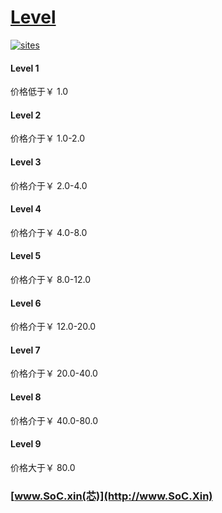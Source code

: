 ﻿# [Level](https://github.com/SoCXin/Level)

[![sites](http://182.61.61.133/link/resources/SoC.png)](http://www.SoC.Xin)

#### Level 1

价格低于￥ 1.0

#### Level 2

价格介于￥ 1.0-2.0

#### Level 3

价格介于￥ 2.0-4.0

#### Level 4

价格介于￥ 4.0-8.0

#### Level 5

价格介于￥ 8.0-12.0

#### Level 6

价格介于￥ 12.0-20.0

#### Level 7

价格介于￥ 20.0-40.0

#### Level 8

价格介于￥ 40.0-80.0


#### Level 9

价格大于￥ 80.0


###  [www.SoC.xin(芯)](http://www.SoC.Xin)
